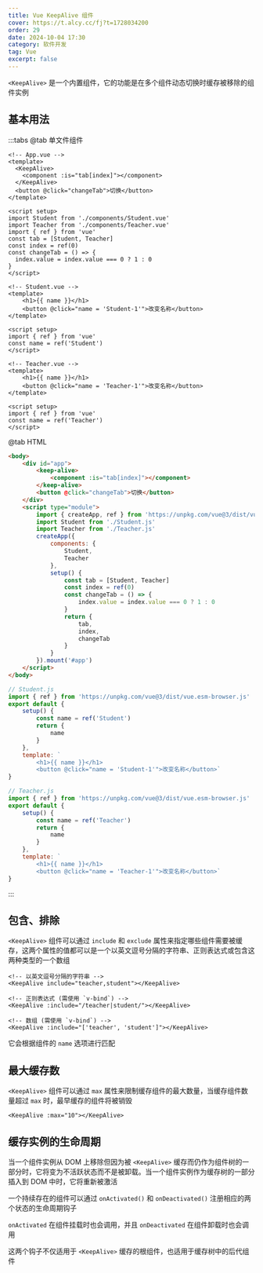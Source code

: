 ```yaml
---
title: Vue KeepAlive 组件
cover: https://t.alcy.cc/fj?t=1728034200
order: 29
date: 2024-10-04 17:30
category: 软件开发
tag: Vue
excerpt: false
---
```


`<KeepAlive>` 是一个内置组件，它的功能是在多个组件动态切换时缓存被移除的组件实例

## 基本用法

:::tabs
@tab 单文件组件
```vue
<!-- App.vue -->
<template>
  <KeepAlive>
    <component :is="tab[index]"></component>
  </KeepAlive>
  <button @click="changeTab">切换</button>
</template>

<script setup>
import Student from './components/Student.vue'
import Teacher from './components/Teacher.vue'
import { ref } from 'vue'
const tab = [Student, Teacher]
const index = ref(0)
const changeTab = () => {
  index.value = index.value === 0 ? 1 : 0
}
</script>
```
```vue
<!-- Student.vue -->
<template>
    <h1>{{ name }}</h1>
    <button @click="name = 'Student-1'">改变名称</button>
</template>

<script setup>
import { ref } from 'vue'
const name = ref('Student')
</script>
```
```vue
<!-- Teacher.vue -->
<template>
    <h1>{{ name }}</h1>
    <button @click="name = 'Teacher-1'">改变名称</button>
</template>

<script setup>
import { ref } from 'vue'
const name = ref('Teacher')
</script>
```
@tab HTML
```html
<body>
    <div id="app">
        <keep-alive>
            <component :is="tab[index]"></component>
        </keep-alive>
        <button @click="changeTab">切换</button>
    </div>
    <script type="module">
        import { createApp, ref } from 'https://unpkg.com/vue@3/dist/vue.esm-browser.js'
        import Student from './Student.js'
        import Teacher from './Teacher.js'
        createApp({
            components: {
                Student,
                Teacher
            },
            setup() {
                const tab = [Student, Teacher]
                const index = ref(0)
                const changeTab = () => {
                    index.value = index.value === 0 ? 1 : 0
                }
                return {
                    tab,
                    index,
                    changeTab
                }
            }
        }).mount('#app')
    </script>
</body>
```
```javaScript
// Student.js
import { ref } from 'https://unpkg.com/vue@3/dist/vue.esm-browser.js'
export default {
    setup() {
        const name = ref('Student')
        return {
            name
        }
    },
    template: `
        <h1>{{ name }}</h1>
        <button @click="name = 'Student-1'">改变名称</button>`
}
```
```javaScript
// Teacher.js
import { ref } from 'https://unpkg.com/vue@3/dist/vue.esm-browser.js'
export default {
    setup() {
        const name = ref('Teacher')
        return {
            name
        }
    },
    template: `
        <h1>{{ name }}</h1>
        <button @click="name = 'Teacher-1'">改变名称</button>`
}
```
:::

## 包含、排除

`<KeepAlive>` 组件可以通过 `include` 和 `exclude` 属性来指定哪些组件需要被缓存，这两个属性的值都可以是一个以英文逗号分隔的字符串、正则表达式或包含这两种类型的一个数组

```template
<!-- 以英文逗号分隔的字符串 -->
<KeepAlive include="teacher,student"></KeepAlive>

<!-- 正则表达式 (需使用 `v-bind`) -->
<KeepAlive :include="/teacher|student/"></KeepAlive>

<!-- 数组 (需使用 `v-bind`) -->
<KeepAlive :include="['teacher', 'student']"></KeepAlive>
```

它会根据组件的 `name` 选项进行匹配

## 最大缓存数

`<KeepAlive>` 组件可以通过 `max` 属性来限制缓存组件的最大数量，当缓存组件数量超过 `max` 时，最早缓存的组件将被销毁

```template
<KeepAlive :max="10"></KeepAlive>
```

## 缓存实例的生命周期

当一个组件实例从 DOM 上移除但因为被 `<KeepAlive>` 缓存而仍作为组件树的一部分时，它将变为不活跃状态而不是被卸载。当一个组件实例作为缓存树的一部分插入到 DOM 中时，它将重新被激活

一个持续存在的组件可以通过 `onActivated()` 和 `onDeactivated()` 注册相应的两个状态的生命周期钩子

`onActivated` 在组件挂载时也会调用，并且 `onDeactivated` 在组件卸载时也会调用

这两个钩子不仅适用于 `<KeepAlive>` 缓存的根组件，也适用于缓存树中的后代组件